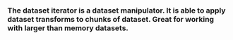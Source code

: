 <h3>The dataset iterator is a dataset manipulator. It is able to apply dataset transforms to chunks of dataset. Great for working with larger than memory datasets.</h3>
